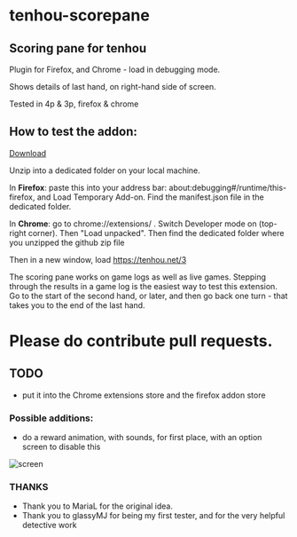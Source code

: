 # tenhou-scorepane

## Scoring pane for tenhou

Plugin for Firefox, and Chrome - load in debugging mode.

Shows details of last hand, on right-hand side of screen.

Tested in 4p & 3p, firefox & chrome


## How to test the addon:

[Download](https://github.com/ApplySci/tenhou-scorepane/archive/master.zip)

Unzip into a dedicated folder on your local machine.

In **Firefox**: paste this into your address bar: about:debugging#/runtime/this-firefox, and Load Temporary Add-on. Find the manifest.json file in the dedicated folder.

In **Chrome**: go to chrome://extensions/ . Switch Developer mode on (top-right corner). Then "Load unpacked". Then find the dedicated folder where you unzipped the github zip file

Then in a new window, load https://tenhou.net/3
 
The scoring pane works on game logs as well as live games. Stepping through the results in a game log is the easiest way to test this extension. Go to the start of the second hand, or later, and then go back one turn - that takes you to the end of the last hand.

# Please do contribute pull requests.

## TODO

- put it into the Chrome extensions store and the firefox addon store

### Possible additions:

- do a reward animation, with sounds, for first place, with an option screen to disable this

![screen](https://media.discordapp.net/attachments/712257404548415539/746298551226859531/unknown.png)

### THANKS

- Thank you to MariaL for the original idea.
- Thank you to glassyMJ for being my first tester, and for the very helpful detective work
